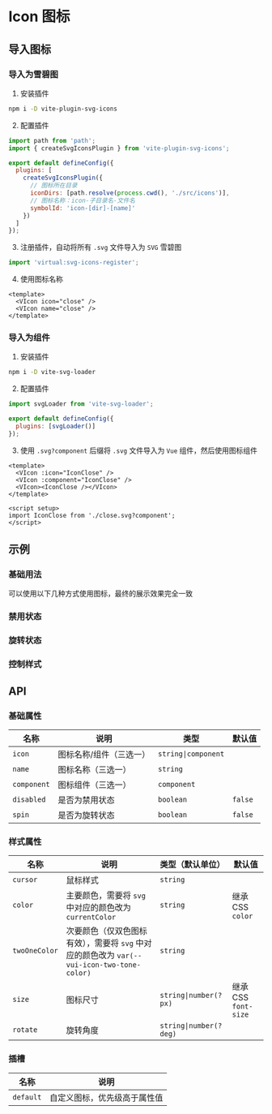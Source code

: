 # Icon 图标

## 导入图标

### 导入为雪碧图

1. 安装插件

```sh [npm]
npm i -D vite-plugin-svg-icons
```

2. 配置插件

```js [vite.config.js]
import path from 'path';
import { createSvgIconsPlugin } from 'vite-plugin-svg-icons';

export default defineConfig({
  plugins: [
    createSvgIconsPlugin({
      // 图标所在目录
      iconDirs: [path.resolve(process.cwd(), './src/icons')],
      // 图标名称：icon-子目录名-文件名
      symbolId: 'icon-[dir]-[name]'
    })
  ]
});
```

3. 注册插件，自动将所有 `.svg` 文件导入为 `SVG` 雪碧图

```js [main.js]
import 'virtual:svg-icons-register';
```

4. 使用图标名称

```vue [*.vue]
<template>
  <VIcon icon="close" />
  <VIcon name="close" />
</template>
```

### 导入为组件

1. 安装插件

```sh [npm]
npm i -D vite-svg-loader
```

2. 配置插件

```js [vite.config.js]
import svgLoader from 'vite-svg-loader';

export default defineConfig({
  plugins: [svgLoader()]
});
```

3. 使用 `.svg?component` 后缀将 `.svg` 文件导入为 `Vue` 组件，然后使用图标组件

```vue [*.vue]
<template>
  <VIcon :icon="IconClose" />
  <VIcon :component="IconClose" />
  <VIcon><IconClose /></VIcon>
</template>

<script setup>
import IconClose from './close.svg?component';
</script>
```

## 示例

### 基础用法

可以使用以下几种方式使用图标，最终的展示效果完全一致

<preview path="./demos/basic.vue"></preview>

### 禁用状态

<preview path="./demos/disabled.vue"></preview>

### 旋转状态

<preview path="./demos/spin.vue"></preview>

### 控制样式

<!--@include: @/component/@parts/api-style.md-->

<preview path="./demos/style.vue"></preview>

## API

### 基础属性

| 名称        | 说明                    | 类型                | 默认值  |
| ----------- | ----------------------- | ------------------- | ------- |
| `icon`      | 图标名称/组件（三选一） | `string\|component` |         |
| `name`      | 图标名称（三选一）      | `string`            |         |
| `component` | 图标组件（三选一）      | `component`         |         |
| `disabled`  | 是否为禁用状态          | `boolean`           | `false` |
| `spin`      | 是否为旋转状态          | `boolean`           | `false` |

### 样式属性

<!--@include: @/component/@parts/api-style.md-->

| 名称          | 说明                                                                                       | 类型（默认单位）       | 默认值               |
| ------------- | ------------------------------------------------------------------------------------------ | ---------------------- | -------------------- |
| `cursor`      | 鼠标样式                                                                                   | `string`               |                      |
| `color`       | 主要颜色，需要将 `svg` 中对应的颜色改为 `currentColor`                                     | `string`               | 继承 CSS `color`     |
| `twoOneColor` | 次要颜色（仅双色图标有效），需要将 `svg` 中对应的颜色改为 `var(--vui-icon-two-tone-color)` | `string`               |                      |
| `size`        | 图标尺寸                                                                                   | `string\|number(?px)`  | 继承 CSS `font-size` |
| `rotate`      | 旋转角度                                                                                   | `string\|number(?deg)` |                      |

### 插槽

| 名称      | 说明                         |
| --------- | ---------------------------- |
| `default` | 自定义图标，优先级高于属性值 |

